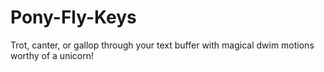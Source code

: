 # Pony-Fly-Keys
Trot, canter, or gallop through your text buffer with magical dwim motions worthy of a unicorn!

